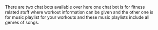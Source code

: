 There are two chat bots available over here one chat bot is for fitness related stuff where workout information can be given and the other one is for music playlist for your workouts and these music playlists include all genres of songs.

